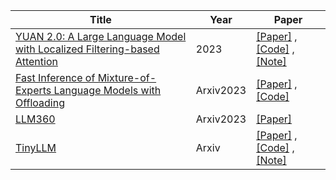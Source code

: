 | Title| Year |Paper|
| ------- | ----- | ------ |
|[YUAN 2.0: A Large Language Model with Localized Filtering-based Attention](https://arxiv.org/ftp/arxiv/papers/2311/2311.15786.pdf)|2023| [[Paper]]( https://arxiv.org/ftp/arxiv/papers/2311/2311.15786.pdf) ,[[Code]](https://github.com/IEIT-Yuan/Yuan-2.0) ,[[Note]](https://mp.weixin.qq.com/s/JOpgdsKgn913Y55leVs3mg)|
|[Fast Inference of Mixture-of-Experts Language Models with Offloading](https://arxiv.org/pdf/2312.17238.pdf)|Arxiv2023|[[Paper]](https://arxiv.org/pdf/2312.17238.pdf) ,[[Code]](https://huggingface.co/blog/zh/mixtral)|
|[LLM360](https://arxiv.org/pdf/2312.06550.pdf)|Arxiv2023|[[Paper]](https://arxiv.org/pdf/2312.06550.pdf)|
|[TinyLLM](https://arxiv.org/pdf/2401.02385.pdf)|Arxiv|[[Paper]](https://arxiv.org/pdf/2401.02385.pdf) ,[[Code]](https://github.com/jzhang38/TinyLlama/tree/main) ,[[Note]](https://mp.weixin.qq.com/s/qVFa2z9JJ6t6kTJlTubHfQ)|